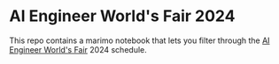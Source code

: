 # AI Engineer World's Fair 2024

This repo contains a marimo notebook that lets you filter through the
[AI Engineer World's Fair](https://www.ai.engineer/worldsfair) 2024 schedule.
